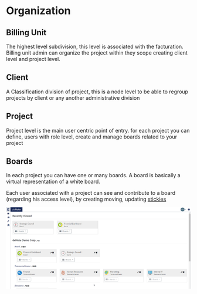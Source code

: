 
# Organization

## Billing Unit

The highest level subdivision, this level is associated with the facturation. 
Billing unit admin can organize the project within they scope creating client level and project level.

## Client 

A Classification division of project, this is a node level to be able to regroup projects by client or any another administrative division

## Project

Project level is the main user centric point of entry. for each project you can define, users with role level, create and manage boards related to your project

## Boards
In each project you can have one or many boards. A board is basically a virtual representation of a white board.

Each user associated with a project can see and contribute to a board (regarding his access level), by creating moving, updating [stickies](sticky-types)

![navigation](./assets/images/screen-shots/project-navigation.png)

